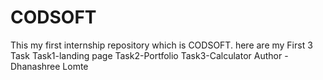 # CODSOFT
This my first internship repository which is CODSOFT.
here are my First 3 Task 
Task1-landing page
Task2-Portfolio
Task3-Calculator
Author - Dhanashree Lomte
